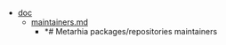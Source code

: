 - <a href = "E:\Node_projects\Node_Way\ArchivTSH_2\ArhivMetarhia_2\Metarhia-master\doc\cat.doc\dir.doc.md">doc</a>
    - <a href = "E:\Node_projects\Node_Way\ArchivTSH_2\ArhivMetarhia_2\Metarhia-master\doc\maintainers.md">maintainers.md</a>
        - *# Metarhia packages/repositories maintainers
